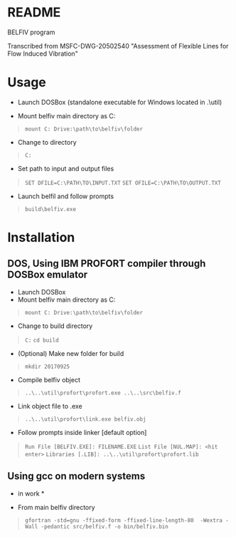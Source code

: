 # README

BELFIV program

Transcribed from MSFC-DWG-20502540
"Assessment of Flexible Lines for Flow Induced Vibration"

# Usage
- Launch DOSBox (standalone executable for Windows located in .\util\)

- Mount belfiv main directory as C:
> `mount C: Drive:\path\to\belfiv\folder`

- Change to directory
> `C:`

- Set path to input and output files
> `SET DFILE=C:\PATH\TO\INPUT.TXT`
> `SET OFILE=C:\PATH\TO\OUTPUT.TXT`

- Launch belfil and follow prompts
> `build\belfiv.exe`

# Installation

## DOS, Using IBM PROFORT compiler through DOSBox emulator
- Launch DOSBox
- Mount belfiv main directory as C:
> `mount C: Drive:\path\to\belfiv\folder`

- Change to build directory
> `C:`
> `cd build`

- (Optional) Make new folder for build
> `mkdir 20170925`

- Compile belfiv object
> `..\..\util\profort\profort.exe ..\..\src\belfiv.f`

- Link object file to .exe 
> `..\..\util\profort\link.exe belfiv.obj`

- Follow prompts inside linker [default option]
> `Run File [BELFIV.EXE]: FILENAME.EXE`
> `List File [NUL.MAP]: <hit enter>`
> `Libraries [.LIB]: ..\..\util\profort\profort.lib`

## Using gcc on modern systems
* in work *
- From main belfiv directory
> `gfortran -std=gnu -ffixed-form -ffixed-line-length-80  -Wextra -Wall -pedantic src/belfiv.f -o bin/belfiv.bin`

